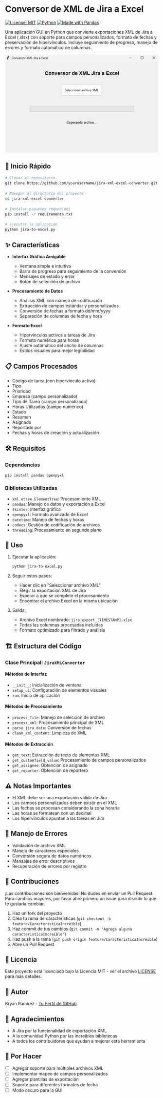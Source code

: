 # Conversor de XML de Jira a Excel

[![License: MIT](https://img.shields.io/badge/License-MIT-yellow.svg)](https://opensource.org/licenses/MIT)
[![Python](https://img.shields.io/badge/python-3.6+-blue.svg)](https://www.python.org/downloads/)
[![Made with Pandas](https://img.shields.io/badge/Made%20with-Pandas-1f425f.svg)](https://pandas.pydata.org/)

Una aplicación GUI en Python que convierte exportaciones XML de Jira a Excel (.xlsx) con soporte para campos personalizados, formato de fechas y preservación de hipervínculos. Incluye seguimiento de progreso, manejo de errores y formato automático de columnas.

<img src="docs/images/screenshot_01.png" alt="Captura de pantalla de la aplicación">

## 🚀 Inicio Rápido

```bash
# Clonar el repositorio
git clone https://github.com/yourusername/jira-xml-excel-converter.git

# Navegar al directorio del proyecto
cd jira-xml-excel-converter

# Instalar paquetes requeridos
pip install -r requirements.txt

# Ejecutar la aplicación
python jira-to-excel.py
```

## ✨ Características

- **Interfaz Gráfica Amigable**
  - Ventana simple e intuitiva
  - Barra de progreso para seguimiento de la conversión
  - Mensajes de estado y error
  - Botón de selección de archivo

- **Procesamiento de Datos**
  - Análisis XML con manejo de codificación
  - Extracción de campos estándar y personalizados
  - Conversión de fechas a formato dd/mm/yyyy
  - Separación de columnas de fecha y hora

- **Formato Excel**
  - Hipervínculos activos a tareas de Jira
  - Formato numérico para horas
  - Ajuste automático del ancho de columnas
  - Estilos visuales para mejor legibilidad

## 📋 Campos Procesados

- Código de tarea (con hipervínculo activo)
- Tipo
- Prioridad
- Empresa (campo personalizado)
- Tipo de Tarea (campo personalizado)
- Horas Utilizadas (campo numérico)
- Estado
- Resumen
- Asignado
- Reportado por
- Fechas y horas de creación y actualización

## 🛠 Requisitos

### Dependencias
```bash
pip install pandas openpyxl
```

### Bibliotecas Utilizadas
- `xml.etree.ElementTree`: Procesamiento XML
- `pandas`: Manejo de datos y exportación a Excel
- `tkinter`: Interfaz gráfica
- `openpyxl`: Formato avanzado de Excel
- `datetime`: Manejo de fechas y horas
- `codecs`: Gestión de codificación de archivos
- `threading`: Procesamiento en segundo plano

## 📖 Uso

1. Ejecutar la aplicación:
   ```python
   python jira-to-excel.py
   ```

2. Seguir estos pasos:
   - Hacer clic en "Seleccionar archivo XML"
   - Elegir la exportación XML de Jira
   - Esperar a que se complete el procesamiento
   - Encontrar el archivo Excel en la misma ubicación

3. Salida:
   - Archivo Excel nombrado: `jira_export_[TIMESTAMP].xlsx`
   - Todas las columnas procesadas incluidas
   - Formato optimizado para filtrado y análisis

## 🏗 Estructura del Código

### Clase Principal: `JiraXMLConverter`

#### Métodos de Interfaz
- `__init__`: Inicialización de ventana
- `setup_ui`: Configuración de elementos visuales
- `run`: Inicio de aplicación

#### Métodos de Procesamiento
- `process_file`: Manejo de selección de archivo
- `process_xml`: Procesamiento principal de XML
- `parse_jira_date`: Conversión de fechas
- `clean_xml_content`: Limpieza de XML

#### Métodos de Extracción
- `get_text`: Extracción de texto de elementos XML
- `get_customfield_value`: Procesamiento de campos personalizados
- `get_assignee`: Obtención de asignado
- `get_reporter`: Obtención de reportero

## ⚠️ Notas Importantes

- El XML debe ser una exportación válida de Jira
- Los campos personalizados deben existir en el XML
- Las fechas se procesan considerando la zona horaria
- Las horas se formatean con un decimal
- Los hipervínculos apuntan a las tareas en Jira

## 🐛 Manejo de Errores

- Validación de archivo XML
- Manejo de caracteres especiales
- Conversión segura de datos numéricos
- Mensajes de error descriptivos
- Recuperación de errores por registro

## 🤝 Contribuciones

¡Las contribuciones son bienvenidas! No dudes en enviar un Pull Request. Para cambios mayores, por favor abre primero un issue para discutir lo que te gustaría cambiar.

1. Haz un fork del proyecto
2. Crea tu rama de características (`git checkout -b feature/CaracteristicaIncreible`)
3. Haz commit de tus cambios (`git commit -m 'Agrega alguna CaracteristicaIncreible'`)
4. Haz push a la rama (`git push origin feature/CaracteristicaIncreible`)
5. Abre un Pull Request

## 📄 Licencia

Este proyecto está licenciado bajo la Licencia MIT - ver el archivo [LICENSE](LICENSE) para más detalles.

## 👤 Autor

Bryan Ramírez - [Tu Perfil de GitHub](https://github.com/ezzeker)

## 🙏 Agradecimientos

- A Jira por la funcionalidad de exportación XML
- A la comunidad Python por las increíbles bibliotecas
- A todos los contribuidores que ayudan a mejorar esta herramienta

## 📝 Por Hacer

- [ ] Agregar soporte para múltiples archivos XML
- [ ] Implementar mapeo de campos personalizados
- [ ] Agregar plantillas de exportación
- [ ] Soporte para diferentes formatos de fecha
- [ ] Modo oscuro para la GUI